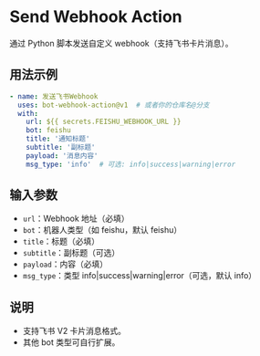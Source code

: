 # Send Webhook Action

通过 Python 脚本发送自定义 webhook（支持飞书卡片消息）。

## 用法示例

```yaml
- name: 发送飞书Webhook
  uses: bot-webhook-action@v1  # 或者你的仓库名@分支
  with:
    url: ${{ secrets.FEISHU_WEBHOOK_URL }}
    bot: feishu
    title: '通知标题'
    subtitle: '副标题'
    payload: '消息内容'
    msg_type: 'info'  # 可选: info|success|warning|error
```

## 输入参数
- `url`：Webhook 地址（必填）
- `bot`：机器人类型（如 feishu，默认 feishu）
- `title`：标题（必填）
- `subtitle`：副标题（可选）
- `payload`：内容（必填）
- `msg_type`：类型 info|success|warning|error（可选，默认 info）

## 说明
- 支持飞书 V2 卡片消息格式。
- 其他 bot 类型可自行扩展。 